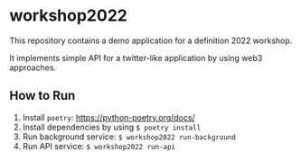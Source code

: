 # workshop2022

This repository contains a demo application for a definition 2022 workshop.

It implements simple API for a twitter-like application by using web3 approaches.


## How to Run

 1. Install `poetry`: https://python-poetry.org/docs/
 2. Install dependencies by using `$ poetry install`
 3. Run background service: `$ workshop2022 run-background`
 4. Run API service: `$ workshop2022 run-api`
